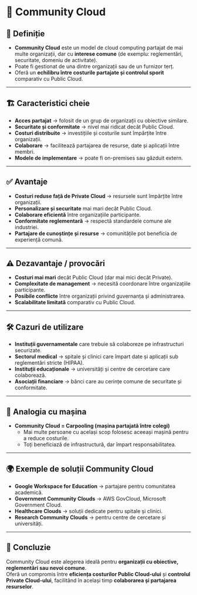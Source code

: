 # 🤝 Community Cloud

## 📌 Definiție
- **Community Cloud** este un model de cloud computing partajat de mai multe organizații, dar cu **interese comune** (de exemplu: reglementări, securitate, domeniu de activitate).  
- Poate fi gestionat de una dintre organizații sau de un furnizor terț.  
- Oferă un **echilibru între costurile partajate și controlul sporit** comparativ cu Public Cloud.

---

## 🏗️ Caracteristici cheie
- **Acces partajat** → folosit de un grup de organizații cu obiective similare.  
- **Securitate și conformitate** → nivel mai ridicat decât Public Cloud.  
- **Costuri distribuite** → investițiile și costurile sunt împărțite între organizații.  
- **Colaborare** → facilitează partajarea de resurse, date și aplicații între membri.  
- **Modele de implementare** → poate fi on-premises sau găzduit extern.  

---

## ✅ Avantaje
- **Costuri reduse față de Private Cloud** → resursele sunt împărțite între organizații.  
- **Personalizare și securitate** mai mari decât Public Cloud.  
- **Colaborare eficientă** între organizațiile participante.  
- **Conformitate reglementară** → respectă standardele comune ale industriei.  
- **Partajare de cunoștințe și resurse** → comunitățile pot beneficia de experiență comună.  

---

## ⚠️ Dezavantaje / provocări
- **Costuri mai mari** decât Public Cloud (dar mai mici decât Private).  
- **Complexitate de management** → necesită coordonare între organizațiile participante.  
- **Posibile conflicte** între organizații privind guvernanța și administrarea.  
- **Scalabilitate limitată** comparativ cu Public Cloud.  

---

## 🛠️ Cazuri de utilizare
- **Instituții guvernamentale** care trebuie să colaboreze pe infrastructuri securizate.  
- **Sectorul medical** → spitale și clinici care împart date și aplicații sub reglementări stricte (HIPAA).  
- **Instituții educaționale** → universități și centre de cercetare care colaborează.  
- **Asociații financiare** → bănci care au cerințe comune de securitate și conformitate.  

---

## 🚗 Analogia cu mașina
- **Community Cloud = Carpooling (mașina partajată între colegi)**  
  - Mai multe persoane cu același scop folosesc aceeași mașină pentru a reduce costurile.  
  - Toți beneficiază de infrastructură, dar împart responsabilitatea.  

---

## 🌍 Exemple de soluții Community Cloud
- **Google Workspace for Education** → partajare pentru comunitatea academică.  
- **Government Community Clouds** → AWS GovCloud, Microsoft Government Cloud.  
- **Healthcare Clouds** → soluții dedicate pentru spitale și clinici.  
- **Research Community Clouds** → pentru centre de cercetare și universități.  

---

## 📝 Concluzie
Community Cloud este alegerea ideală pentru **organizații cu obiective, reglementări sau nevoi comune**.  
Oferă un compromis între **eficiența costurilor Public Cloud-ului** și **controlul Private Cloud-ului**, facilitând în același timp **colaborarea și partajarea resurselor**.
